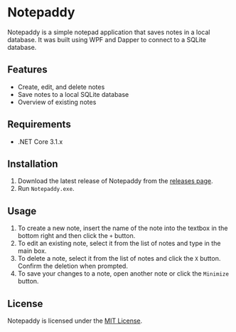 # Notepaddy

Notepaddy is a simple notepad application that saves notes in a local database. It was built using WPF and Dapper to connect to a SQLite database.

## Features

- Create, edit, and delete notes
- Save notes to a local SQLite database
- Overview of existing notes

## Requirements

- .NET Core 3.1.x

## Installation

1. Download the latest release of Notepaddy from the [releases page](https://github.com/BRSimons15/Notepaddy/releases/).
2. Run `Notepaddy.exe`.

## Usage

1. To create a new note, insert the name of the note into the textbox in the bottom right and then click the `+` button.
2. To edit an existing note, select it from the list of notes and type in the main box.
3. To delete a note, select it from the list of notes and click the `X` button. Confirm the deletion when prompted.
4. To save your changes to a note, open another note or click the `Minimize` button.

## License

Notepaddy is licensed under the [MIT License](https://opensource.org/licenses/MIT).
